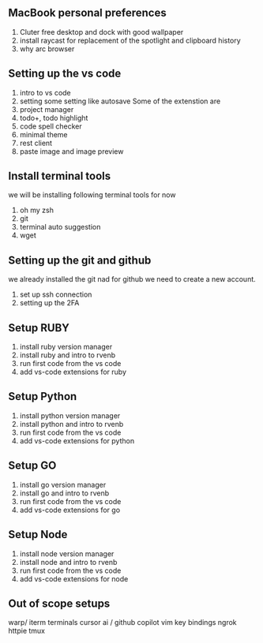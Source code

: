 ## MacBook personal preferences
1. Cluter free desktop and dock with good wallpaper
2. install raycast for replacement of the spotlight and clipboard history
3. why arc browser

## Setting up the vs code
1. intro to vs code
2. setting some setting like autosave
Some of the extenstion are
1. project manager
2. todo+, todo highlight
3. code spell checker
4. minimal theme
5. rest client
6. paste image and image preview

## Install terminal tools
we will be installing following terminal tools for now
1. oh my zsh
2. git
3. terminal auto suggestion
4. wget


## Setting up the git and github
we already installed the git nad for github we need to create a new account.
1. set up ssh connection
2. setting up the 2FA


## Setup RUBY 
1. install ruby version manager
2. install ruby and intro to rvenb
3. run first code from the vs code
4. add vs-code extensions for ruby 

## Setup Python 
1. install python version manager
2. install python and intro to rvenb
3. run first code from the vs code
4. add vs-code extensions for python 

## Setup GO 
1. install go version manager
2. install go and intro to rvenb
3. run first code from the vs code
4. add vs-code extensions for go 


## Setup Node 
1. install node version manager
2. install node and intro to rvenb
3. run first code from the vs code
4. add vs-code extensions for node 

## Out of scope setups  
warp/ iterm terminals
cursor ai / github copilot
vim key bindings
ngrok
httpie
tmux